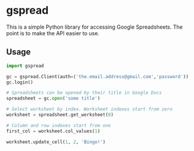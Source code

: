 # gspread

This is a simple Python library for accessing Google Spreadsheets. The point is to make the API easier to use.

## Usage

~~~python
import gspread

gc = gspread.Client(auth=('the.email.address@gmail.com','password'))
gc.login()

# Spreadsheets can be opened by their title in Google Docs
spreadsheet = gc.open('some title')

# Select worksheet by index. Worksheet indexes start from zero
worksheet = spreadsheet.get_worksheet(0)

# Column and row indexes start from one
first_col = worksheet.col_values(1)

worksheet.update_cell(1, 2, 'Bingo!')
~~~
